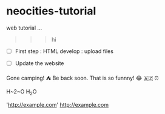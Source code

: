 # neocities-tutorial
web tutorial
...
>>>hi
- [ ] First step
: HTML develop
: upload files
- [ ] Update the website


Gone camping! ⛺ Be back soon.
That is so funnny! 😂 🇦🇿 ⏰ 

H~2~O 
H<sub>2</sub>O

'http://example.com'
http://example.com
